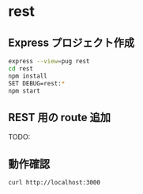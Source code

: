 rest
====

Express プロジェクト作成
------------------------

```sh
express --view=pug rest
cd rest
npm install
SET DEBUG=rest:*
npm start
```

REST 用の route 追加
--------------------

TODO:


動作確認
--------

```sh
curl http://localhost:3000
```



